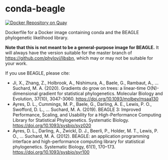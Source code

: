 # conda-beagle

[![Docker Repository on Quay](https://quay.io/repository/matsengrp/conda-beagle/status "Docker Repository on Quay")](https://quay.io/repository/matsengrp/conda-beagle)

Dockerfile for a Docker image containing conda and the BEAGLE phylogenetic likelihood library.

**Note that this is not meant to be a general-purpose image for BEAGLE.**
It will always have the version suitable for the master branch of <https://github.com/phylovi/libsbn>, which may or may not be suitable for your work.

If you use BEAGLE, please cite:

* Ji, X., Zhang, Z., Holbrook, A., Nishimura, A., Baele, G., Rambaut, A., … Suchard, M. A. (2020). Gradients do grow on trees: a linear-time O(N)-dimensional gradient for statistical phylogenetics. Molecular Biology and Evolution, 37(10), 3047-3060. https://doi.org/10.1093/molbev/msaa130
* Ayres, D. L., Cummings, M. P., Baele, G., Darling, A. E., Lewis, P. O., Swofford, D. L., … Suchard, M. A. (2019). BEAGLE 3: Improved Performance, Scaling, and Usability for a High-Performance Computing Library for Statistical Phylogenetics. Systematic Biology. https://doi.org/10.1093/sysbio/syz020
* Ayres, D. L., Darling, A., Zwickl, D. J., Beerli, P., Holder, M. T., Lewis, P. O., … Suchard, M. A. (2012). BEAGLE: an application programming interface and high-performance computing library for statistical phylogenetics. Systematic Biology, 61(1), 170–173. https://doi.org/10.1093/sysbio/syr100
